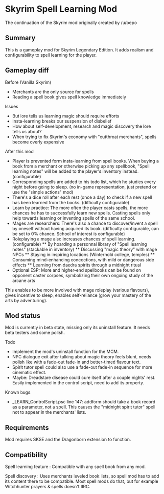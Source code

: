Skyrim Spell Learning Mod
=========================
The continuation of the Skyrim mod originally created by /u/bepo

Summary
-------

This is a gameplay mod for Skyrim Legendary Edition.
It adds realism and configurability to spell learning for the player.


Gameplay diff
-------------

Before (Vanilla Skyrim)

* Merchants are the only source for spells
* Reading a spell book gives spell knowledge immediately

Issues

* But lore tells us learning magic should require efforts
* Insta-learning breaks our suspension of disbelief
* How about self-development, research and magic discovery the lore tells us about?
* When trying to fix Skyrim's economy with "cutthroat merchants", spells become overly expensive

After this mod

* Player is prevented form insta-learning from spell books. When buying a book from a merchant or otherwise picking up any spellbook, "Spell learning notes" will be added to the player's inventory instead. (configurable)
* Corresponding spells are added to his todo list, which he studies every night before going to sleep. (no in-game representation, just pretend or use the "simple actions" mod)
* There's a dice roll after each rest (once a day) to check if a new spell has been learned from the books. (difficulty configurable)
* Learn by practice: The more often the player casts spells, the more chances he has to successfully learn new spells. Casting spells only help towards learning or inventing spells of the same school.
* Mages are researchers: There's also a chance to discover/invent a spell by oneself without having acquired its book. (difficulty configurable, can be set to 0% chance. School of interest is configurable)
* Roleplaying a mage also increases chances of spell learning. (configurable)
** By hoarding a personnal library of "Spell learning notes" (stackable in inventory)
** Discussing "magic theory" with mage NPCs
** Staying in inspiring locations (Winterhold college, temples)
** Consuming mind-enhancing concoctions, with mild or dangerous side effects
** Learning from daedra spirits through a midnight ritual
* Optional ESP: More and higher-end spellbooks can be found on opponent caster corpses, symbolizing their own ongoing study of the arcane arts

This enables to be more involved with mage roleplay (various flavours), gives incentive to sleep, enables self-reliance (grow your mastery of the arts by adventuring).


Mod status
----------

Mod is currently in beta state, missing only its uninstall feature.
It needs beta testers and some polish.

Todo

* Implement the mod's uninstall function for the MCM.
* NPC dialogue exit after talking about magic theory feels blunt, needs polish like with a fade-out fade-in and better-timed flavour text.
* Spirit tutor spell could also use a fade-out fade-in sequence for more cinematic effect.
* Maybe: Dreadstare disease could cure itself after a couple nights' rest. Easily implemented in the control script, need to add its property.

Known bugs

* _LEARN_ControlScript.psc line 147: addform should take a book record as a parameter, not a spell. This causes the "midnight spirit tutor" spell not to appear in the merchants' lists.


Requirements
------------

Mod requires SKSE and the Dragonborn extension to function.


Compatibility
-------------

Spell learning feature : Compatible with any spell book from any mod.

Spell discovery : Uses merchants leveled book lists, so spell mod has to add its content there to be compatible. Most spell mods do that, but for example Witchhunter prayers & spells doesn't IIRC.

